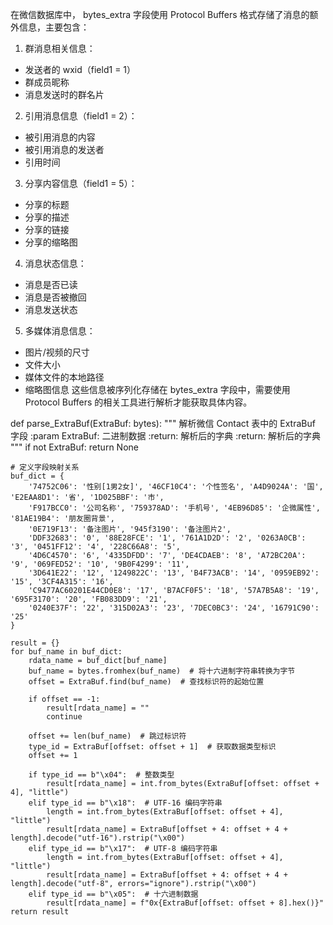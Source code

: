 在微信数据库中， bytes_extra 字段使用 Protocol Buffers 格式存储了消息的额外信息，主要包含：

1. 群消息相关信息：
- 发送者的 wxid（field1 = 1）
- 群成员昵称
- 消息发送时的群名片
2. 引用消息信息（field1 = 2）：
- 被引用消息的内容
- 被引用消息的发送者
- 引用时间
3. 分享内容信息（field1 = 5）：
- 分享的标题
- 分享的描述
- 分享的链接
- 分享的缩略图
4. 消息状态信息：
- 消息是否已读
- 消息是否被撤回
- 消息发送状态
5. 多媒体消息信息：
- 图片/视频的尺寸
- 文件大小
- 媒体文件的本地路径
- 缩略图信息
这些信息被序列化存储在 bytes_extra 字段中，需要使用 Protocol Buffers 的相关工具进行解析才能获取具体内容。


def parse_ExtraBuf(ExtraBuf: bytes):
    """
    解析微信 Contact 表中的 ExtraBuf 字段
    :param ExtraBuf: 二进制数据
    :return: 解析后的字典
    :return: 解析后的字典
    """
    if not ExtraBuf:
        return None

    # 定义字段映射关系
    buf_dict = {
        '74752C06': '性别[1男2女]', '46CF10C4': '个性签名', 'A4D9024A': '国', 'E2EAA8D1': '省', '1D025BBF': '市',
        'F917BCC0': '公司名称', '759378AD': '手机号', '4EB96D85': '企微属性', '81AE19B4': '朋友圈背景',
        '0E719F13': '备注图片', '945f3190': '备注图片2',
        'DDF32683': '0', '88E28FCE': '1', '761A1D2D': '2', '0263A0CB': '3', '0451FF12': '4', '228C66A8': '5',
        '4D6C4570': '6', '4335DFDD': '7', 'DE4CDAEB': '8', 'A72BC20A': '9', '069FED52': '10', '9B0F4299': '11',
        '3D641E22': '12', '1249822C': '13', 'B4F73ACB': '14', '0959EB92': '15', '3CF4A315': '16',
        'C9477AC60201E44CD0E8': '17', 'B7ACF0F5': '18', '57A7B5A8': '19', '695F3170': '20', 'FB083DD9': '21',
        '0240E37F': '22', '315D02A3': '23', '7DEC0BC3': '24', '16791C90': '25'
    }

    result = {}
    for buf_name in buf_dict:
        rdata_name = buf_dict[buf_name]
        buf_name = bytes.fromhex(buf_name)  # 将十六进制字符串转换为字节
        offset = ExtraBuf.find(buf_name)  # 查找标识符的起始位置

        if offset == -1:
            result[rdata_name] = ""
            continue

        offset += len(buf_name)  # 跳过标识符
        type_id = ExtraBuf[offset: offset + 1]  # 获取数据类型标识
        offset += 1

        if type_id == b"\x04":  # 整数类型
            result[rdata_name] = int.from_bytes(ExtraBuf[offset: offset + 4], "little")
        elif type_id == b"\x18":  # UTF-16 编码字符串
            length = int.from_bytes(ExtraBuf[offset: offset + 4], "little")
            result[rdata_name] = ExtraBuf[offset + 4: offset + 4 + length].decode("utf-16").rstrip("\x00")
        elif type_id == b"\x17":  # UTF-8 编码字符串
            length = int.from_bytes(ExtraBuf[offset: offset + 4], "little")
            result[rdata_name] = ExtraBuf[offset + 4: offset + 4 + length].decode("utf-8", errors="ignore").rstrip("\x00")
        elif type_id == b"\x05":  # 十六进制数据
            result[rdata_name] = f"0x{ExtraBuf[offset: offset + 8].hex()}"
    return result